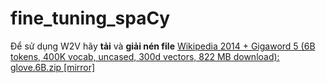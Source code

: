 # fine_tuning_spaCy

Để sử dụng W2V hãy **tải** và **giải nén file** 
[Wikipedia 2014 + Gigaword 5 (6B tokens, 400K vocab, uncased, 300d vectors, 822 MB download): glove.6B.zip [mirror]](https://huggingface.co/stanfordnlp/glove/resolve/main/glove.6B.zip)
